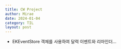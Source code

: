 ```yaml
---
title: CW Project
author: Mirae
date: 2024-01-04
category: TIL
layout: post
---
```


- EKEventStore 객체를 사용하여 달력 이벤트와 리마인더...

